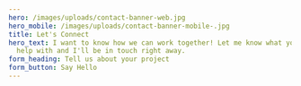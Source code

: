 ```yaml
---
hero: /images/uploads/contact-banner-web.jpg
hero_mobile: /images/uploads/contact-banner-mobile-.jpg
title: Let's Connect
hero_text: I want to know how we can work together! Let me know what you need
  help with and I'll be in touch right away.
form_heading: Tell us about your project
form_button: Say Hello
---
```

